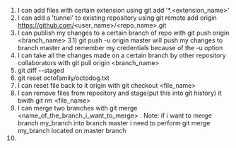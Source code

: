 1) I can add files with certain extension using git add '*.<extension_name>'
2) I can add a 'tunnel' to existing repository using git remote add origin https://github.com/<user_name>/<repo_name>.git
3) I can publish my changes to a certain branch of repo with git push <options> origin <branch_name>
3.1) git push -u origin master will push my changes to branch master and remember my credentials because of the -u option
4) I can take all the changes made on a certain branch by other repository collaborators with git pull origin <branch_name>
5) git diff --staged
6) git reset octofamily/octodog.txt
7) I can reset file back to it origin with git checkout <file_name>
8) I can remove files from repository and stage(put this into git history) it bwith git rm <file_name>
9) I can merge two branches with git merge <name_of_the_branch_i_want_to_merge> . Note: if i want to merge branch my_branch into branch master
i need to perform git merge my_branch located on master branch
10) 
